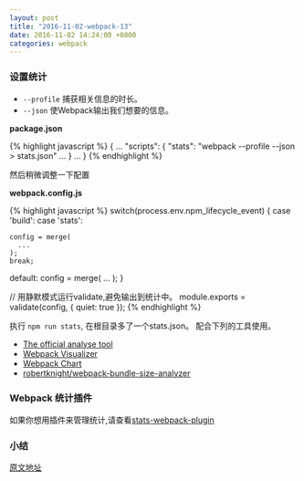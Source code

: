 ```yaml
---
layout: post
title: "2016-11-02-webpack-13"
date: 2016-11-02 14:24:00 +0800
categories: webpack
---
```


### 设置统计

- `--profile` 捕获相关信息的时长。
- `--json` 使Webpack输出我们想要的信息。

**package.json**

{% highlight javascript %}
{
    ...
    "scripts": {
        "stats": "webpack --profile --json > stats.json"
        ...
    }
    ...
}
{% endhighlight %}

然后稍微调整一下配置

**webpack.config.js**

{% highlight javascript %}
switch(process.env.npm_lifecycle_event) {
  case 'build':
  case 'stats':

    config = merge(
      ...
    );
    break;
  default:
    config = merge(
      ...
    );
}

// 用静默模式运行validate,避免输出到统计中。
module.exports = validate(config, {
  quiet: true
});
{% endhighlight %}

执行 `npm run stats`, 在根目录多了一个stats.json。
配合下列的工具使用。
- [The official analyse tool](http://webpack.github.io/analyse/)
- [Webpack Visualizer](https://chrisbateman.github.io/webpack-visualizer/)
- [Webpack Chart](https://alexkuz.github.io/webpack-chart/)
- [robertknight/webpack-bundle-size-analyzer](https://github.com/robertknight/webpack-bundle-size-analyzer)

### Webpack 统计插件
如果你想用插件来管理统计,请查看[stats-webpack-plugin](https://www.npmjs.com/package/stats-webpack-plugin)

### 小结

[原文地址](http://survivejs.com/webpack/building-with-webpack/analyzing-build-statistics/)
